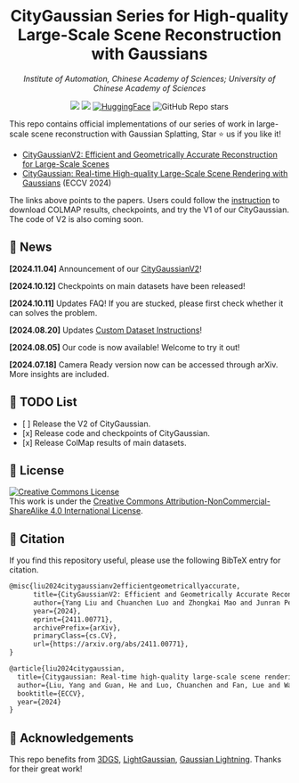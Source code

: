 <br>
<p align="center">
<h1 align="center"><strong>CityGaussian Series for High-quality Large-Scale Scene Reconstruction with Gaussians</strong></h1>
  <p align="center">
    <em>Institute of Automation, Chinese Academy of Sciences; University of Chinese Academy of Sciences</em>
  </p>
</p>

<div id="top" align="center">

[![](https://img.shields.io/badge/%F0%9F%9A%80%20Project-V1-green)](https://dekuliutesla.github.io/citygs/)
[![](https://img.shields.io/badge/%F0%9F%9A%80%20Project-V2-blue)](https://dekuliutesla.github.io/CityGaussianV2/)
[![HuggingFace](https://img.shields.io/badge/%F0%9F%A4%97-Hugging%20Face-orange)](https://huggingface.co/TeslaYang123/CityGaussian)
![GitHub Repo stars](https://img.shields.io/github/stars/DekuLiuTesla/CityGaussian)

</div>

This repo contains official implementations of our series of work in large-scale scene reconstruction with Gaussian Splatting, Star ⭐ us if you like it!
- [CityGaussianV2: Efficient and Geometrically Accurate Reconstruction for Large-Scale Scenes](https://dekuliutesla.github.io/CityGaussianV2/)
- [CityGaussian: Real-time High-quality Large-Scale Scene Rendering with Gaussians](https://arxiv.org/pdf/2404.01133) (ECCV 2024)

The links above points to the papers. Users could follow the [instruction](doc/citygaussianv1_readme.md) to download COLMAP results, checkpoints, and try the V1 of our CityGaussian. The code of V2 is also coming soon.

## 📰 News
**[2024.11.04]** Announcement of our [CityGaussianV2](https://dekuliutesla.github.io/CityGaussianV2/)!

**[2024.10.12]** Checkpoints on main datasets have been released!

**[2024.10.11]** Updates FAQ! If you are stucked, please first check whether it can solves the problem.

**[2024.08.20]** Updates [Custom Dataset Instructions](doc/custom_dataset.md)! 

**[2024.08.05]** Our code is now available! Welcome to try it out!

**[2024.07.18]** Camera Ready version now can be accessed through arXiv. More insights are included.



## 📝 TODO List

- \[ \] Release the V2 of CityGaussian.
- \[x\] Release code and checkpoints of CityGaussian.
- \[x\] Release ColMap results of main datasets.



## 📄 License

<a rel="license" href="http://creativecommons.org/licenses/by-nc-sa/4.0/"><img alt="Creative Commons License" style="border-width:0" src="https://i.creativecommons.org/l/by-nc-sa/4.0/80x15.png" /></a>
<br />
This work is under the <a rel="license" href="http://creativecommons.org/licenses/by-nc-sa/4.0/">Creative Commons Attribution-NonCommercial-ShareAlike 4.0 International License</a>.

## 🤗 Citation
If you find this repository useful, please use the following BibTeX entry for citation.
```latex
@misc{liu2024citygaussianv2efficientgeometricallyaccurate,
      title={CityGaussianV2: Efficient and Geometrically Accurate Reconstruction for Large-Scale Scenes}, 
      author={Yang Liu and Chuanchen Luo and Zhongkai Mao and Junran Peng and Zhaoxiang Zhang},
      year={2024},
      eprint={2411.00771},
      archivePrefix={arXiv},
      primaryClass={cs.CV},
      url={https://arxiv.org/abs/2411.00771}, 
}
```

```latex
@article{liu2024citygaussian,
  title={Citygaussian: Real-time high-quality large-scale scene rendering with gaussians},
  author={Liu, Yang and Guan, He and Luo, Chuanchen and Fan, Lue and Wang, Naiyan and Peng, Junran and Zhang, Zhaoxiang},
  booktitle={ECCV},
  year={2024}
}
```

## 👏 Acknowledgements

This repo benefits from [3DGS](https://github.com/graphdeco-inria/gaussian-splatting), [LightGaussian](https://github.com/VITA-Group/LightGaussian), [Gaussian Lightning](https://github.com/yzslab/gaussian-splatting-lightning). Thanks for their great work!

